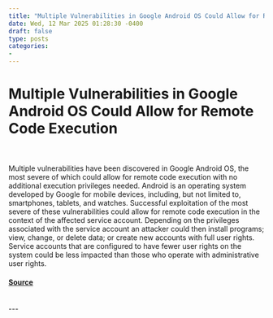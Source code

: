 ```yaml
---
title: "Multiple Vulnerabilities in Google Android OS Could Allow for Remote Code Execution"
date: Wed, 12 Mar 2025 01:28:30 -0400
draft: false
type: posts
categories: 
- 
---
```

# Multiple Vulnerabilities in Google Android OS Could Allow for Remote Code Execution

<br/>

<br/>
Multiple vulnerabilities have been discovered in Google Android OS, the most severe of which could allow for remote code execution with no additional execution privileges needed. Android is an operating system developed by Google for mobile devices, including, but not limited to, smartphones, tablets, and watches. Successful exploitation of the most severe of these vulnerabilities could allow for remote code execution in the context of the affected service account. Depending on the privileges associated with the service account an attacker could then install programs; view, change, or delete data; or create new accounts with full user rights. Service accounts that are configured to have fewer user rights on the system could be less impacted than those who operate with administrative user rights.

#### [Source](https://www.cisecurity.org/advisory/multiple-vulnerabilities-in-google-android-os-could-allow-for-remote-code-execution_2025-025)

<br/>
---
